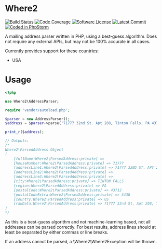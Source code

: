 # Where2

[![Build Status](https://travis-ci.org/michaelbutler/where2.svg?branch=master)](https://travis-ci.org/michaelbutler/where2)
[![Code Coverage](https://scrutinizer-ci.com/g/michaelbutler/where2/badges/coverage.png?b=master)](https://scrutinizer-ci.com/g/michaelbutler/where2/?branch=master)
[![Software License](https://img.shields.io/badge/license-LGPL-brightgreen.svg)](https://github.com/michaelbutler/where2/blob/master/LICENSE)
[![Latest Commit](https://img.shields.io/github/last-commit/michaelbutler/where2/master)](https://github.com/michaelbutler/where2/commits/master)
[![Coded in PhpStorm](https://img.shields.io/badge/Coded%20in-PhpStorm-blueviolet)](https://jetbrains.com/phpstorm)

A mailing address parser written in PHP, using a best-guess algorithm. Does not
require any external APIs, but may not be 100% accurate in all cases.  

Currently provides support for these countries:

- USA

# Usage

```php
<?php

use Where2\AddressParser;

require 'vendor/autoload.php';

$parser = new AddressParser();
$address = $parser->parse('71777 32nd St. Apt 208, Tinton Falls, PA 43712-3438');

print_r($address); 

// Outputs:
/*
Where2\ParsedAddress Object
(
    [fullName:Where2\ParsedAddress:private] => 
    [houseNumber:Where2\ParsedAddress:private] => 71777
    [addressLine1:Where2\ParsedAddress:private] => 71777 32ND ST. APT 208
    [addressLine2:Where2\ParsedAddress:private] => 
    [addressLine3:Where2\ParsedAddress:private] => 
    [city:Where2\ParsedAddress:private] => TINTON FALLS
    [region:Where2\ParsedAddress:private] => PA
    [postalCode:Where2\ParsedAddress:private] => 43712
    [postalCodeExtra:Where2\ParsedAddress:private] => 3438
    [country:Where2\ParsedAddress:private] => US
    [rawData:Where2\ParsedAddress:private] => 71777 32nd St. Apt 208, Tinton Falls, PA 43712-3438
)
*/
```

As this is a best-guess algorithm and not machine-learning based, not all addresses can be
parsed correctly. For best results, address lines should at least be separated by either
commas or line breaks.

If an address cannot be parsed, a \Where2\Where2Exception will be thrown.
